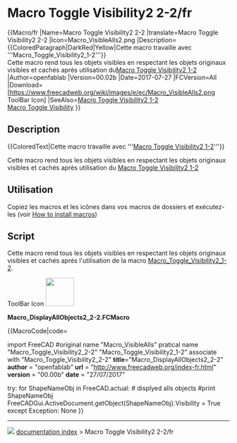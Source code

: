 # Macro Toggle Visibility2 2-2/fr
{{Macro/fr
|Name=Macro Toggle Visibility2 2-2
|translate=Macro Toggle Visibility2 2-2
|Icon=Macro_VisibleAlls2.png
|Description={{ColoredParagraph|DarkRed|Yellow|Cette macro travaille avec '''Macro_Toggle_Visibility2_1-2'''}}<br/>Cette macro rend tous les objets visibles en respectant les objets originaux visibles et cachés après utilisation du[Macro Toggle Visibility2 1-2](Macro_Toggle_Visibility2_1-2/fr.md)
|Author=openfablab
|Version=00.02b
|Date=2017-07-27
|FCVersion=All
|Download=[https://www.freecadweb.org/wiki/images/e/ec/Macro_VisibleAlls2.png ToolBar Icon]
|SeeAlso=[Macro Toggle Visibility2 1-2](Macro_Toggle_Visibility2_1-2/fr.md)<br/>[Macro Toggle Visibility](Macro_Toggle_Visibility/fr.md)
}}

## Description


{{ColoredText|Cette macro travaille avec '''[Macro Toggle Visibility2 1-2](Macro_Toggle_Visibility2_1-2/fr.md)'''}}

Cette macro rend tous les objets visibles en respectant les objets originaux visibles et cachés après utilisation du [Macro Toggle Visibility2 1-2](Macro_Toggle_Visibility2_1-2/fr.md)

## Utilisation

Copiez les macros et les icônes dans vos macros de dossiers et exécutez-les (voir [How to install macros](How_to_install_macros/fr.md))

## Script

Cette macro rend tous les objets visibles en respectant les objets originaux visibles et cachés après l\'utilisation de la macro [Macro\_Toggle\_Visibility2\_1-2](Macro_Toggle_Visibility2_1-2/fr.md).

ToolBar Icon <img alt="" src=images/Macro_VisibleAlls2.png  style="width:64px;">

**Macro\_DisplayAllObjects2\_2-2.FCMacro**


{{MacroCode|code=

import FreeCAD
#original name "Macro_VisibleAlls" pratical name "Macro_Toggle_Visibility2_2-2" "Macro_Toggle_Visibility2_1-2" associate with "Macro_Toggle_Visibility2_2-2"
__title__="Macro_DisplayAllObjects2_2-2"
__author__ = "openfablab"
__url__     = "http://www.freecadweb.org/index-fr.html"
__version__ = "00.00b"
__date__    = "27/07/2017"

try:
    for ShapeNameObj in FreeCAD.actual:   # displyed alls objects
        #print ShapeNameObj
        FreeCADGui.ActiveDocument.getObject(ShapeNameObj).Visibility = True
except Exception:
    None }}



---
![](images/Right_arrow.png) [documentation index](../README.md) > Macro Toggle Visibility2 2-2/fr
